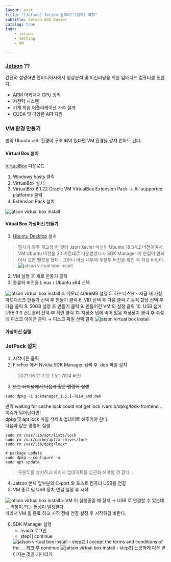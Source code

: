 ```yaml
---
layout: post
title: "[Jetson] Jetson 업데이트(설치) 과정"
subtitle: Jetson AGX Xavier
catalog: true
tags: 
    - jetson
    - setting
    - VM

---
```

### [Jetson](https://www.nvidia.com/ko-kr/autonomous-machines/embedded-systems/product-development/) ??
간단히 설명하면 엔비디아사에서 영상분석 및 머신러닝을 위한 임베디드 컴퓨터를 뜻한다.
- ARM 아키텍처 CPU 장착
- 저전력 시스템
- 기계 학습 어플리캐이션 가속 설계
- CUDA 및 다양한 API 지원

### VM 환경 만들기
만약 Ubuntu 서버 환경이 구축 되어 있다면 VM 환경을 깔지 않아도 된다.
#### Virtual Box 설치
[VirtualBox](https://www.virtualbox.org/wiki/Downloads) 다운로드
1. Windows hosts 클릭
2. VirtualBox 설치
3. VirtualBox 6.1.22 Oracle VM VirtualBox Extension Pack →  All supported platforms 클릭
4. Extension Pack 설치
<img data-action="zoom" src='{{ "/img/post/jatson-virtual-box-install.jpg" | relative_url }}' alt='jatson virtual box install'>

#### Vitual Box 가상머신 만들기
1. [Ubuntu Desktop](http://old-releases.ubuntu.com/releases/18.04.2/) 설치

>필자가 아주 개고생 한 것이 Json Xavier 머신이 Ubuntu 18.04.2 버전이여서 VM Ubuntu 버전을
>20 버전대로 다운받았다가 SDK Manager 에 연결이 안되어서 오만 뻘짓을 했다 . 
>그러니 머신 내부에 우분투 버전을 확인 꼭 하길 바란다. 
> <img data-action="zoom" src='{{ "/img/post/jatson-setting-3.png" | relative_url }}' alt='jatson virtual box install'>

2. VM 실행 후 새로 만들기 클릭
3. 종류와 버전을 Linux / Ubuntu x64 선택
<img data-action="zoom" src='{{ "/img/post/jatson-virtual-box-setting-1.jpg" | relative_url }}' alt='jatson virtual box install'>
4. 메모리 4096MB 설정
5. 하드디스크 - 지금 새 가상 하드디스크 만들기 선택 후 만들기 클릭
6. VID 선택 후 다음 클릭
7. 동적 할당 선택 후 다음 클릭
8. 50GB 설정 후 만들기 클릭
9. 만들어진 VM 의 설정 클릭
10. USB 탭에 USB 3.0 컨트롤러 선택 후 확인 클릭
11. 저장소 탭에 비어 있음 저장장치 클릭 후 속성에 디스크 아이콘 클릭 → 디스크 파일 선택 클릭
<img data-action="zoom" src='{{ "/img/post/jatson-virtual-box-setting-2.jpg" | relative_url }}' alt='jatson virtual box install'>

#### 가상머신 실행

### JetPack 설치

1. 시작버튼 클릭
2. FireFox 에서 Nvidia SDK Manager 검색 후 .deb 파일 설치

> 2021.06.21 기준 1.5.1-7814 버전

3. ~~또는 터미널에서 다음과 같은 명령어 실행~~

```shell script
sudo dpkg -i sdkmanager_1.5.1-7814_amd.deb
```

만약 waiting for cache lock could not get lock /var/lib/dpkg/lock-frontend ... 이슈가 일어난다면! <br>
dpkg 및  apt lock 파일 삭제 & 업데이트 해주어야 한다.<br>
다음과 같은 명령어 실행

```shell script
sudo rm /var/lib/apt/lists/lock
sudo rm /var/cache/apt/archives/lock
sudo rm /var/lib/dpkg/lock*

# package update
sudo dpkg --configure -a
sudo apt update
``` 
> 우분투를 설치하고 패키저 업데이트를 습관화 해야할 것 같다 ..

4. Jatson 본체 앞부분의 C-port 와 호스트 컴퓨터 USB를 연결
5. VM 종료 및 USB 장치 연결 설정 후 시작
<img data-action="zoom" src='{{ "/img/post/jatson-setting-2.png" | relative_url }}' alt='jatson virtual box install'>
>  VM 이 실행중일 때 장치 → USB 로 연결할 수 있는데 ... 먹통이 되는 현상이 발생한다. <br>
   따라서 VM 을 종료 하고 시작 전에 연결 설정 후 시작하길 바란다.

6. SDK Manager 실행
    - nvidia 로그인
    - step1] continue
    <img data-action="zoom" src='{{ "/img/post/jatson-setting-4.png" | relative_url }}' alt='jatson virtual box install'>
    - step2] I accept the terms and conditions of the ... 체크 후 continue
    <img data-action="zoom" src='{{ "/img/post/jatson-setting-5.jpg" | relative_url }}' alt='jatson virtual box install'>
    - step3] 느긋하게 다운 받아지는 것을 기다리기
    


